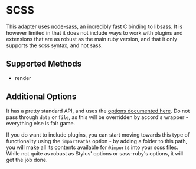 # SCSS
This adapter uses [node-sass](https://github.com/andrew/node-sass), an incredibly fast C binding to libsass. It is however limited in that it does not include ways to work with plugins and extensions that are as robust as the main ruby version, and that it only supports the scss syntax, and not sass.

## Supported Methods
 - render

## Additional Options
It has a pretty standard API, and uses the [options documented here](https://github.com/andrew/node-sass#options). Do not pass through `data` or `file`, as this will be overridden by accord's wrapper - everything else is fair game.

If you do want to include plugins, you can start moving towards this type of functionality using the `importPaths` option - by adding a folder to this path, you will make all its contents available for `@import`s into your scss files. While not quite as robust as Stylus' options or sass-ruby's options, it will get the job done.
